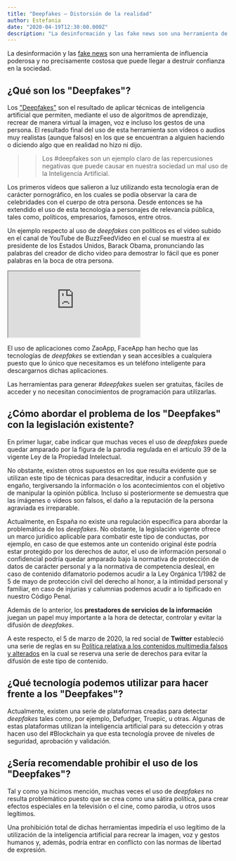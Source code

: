 ```yaml
---
title: "Deepfakes – Distorsión de la realidad"
author: Estefania
date: "2020-04-19T12:30:00.000Z"
description: "La desinformación y las fake news son una herramienta de influencia poderosa y no precisamente costosa que puede llegar a destruir confianza en la sociedad."
---
```


La desinformación y las [fake news](https://es.wikipedia.org/wiki/Fake_news) son una herramienta de influencia poderosa y no precisamente costosa que puede llegar a destruir confianza en la sociedad.

## ¿Qué son los "Deepfakes"?

Los ["Deepfakes"](https://es.wikipedia.org/wiki/Deepfake) son el resultado de aplicar técnicas de inteligencia artificial que permiten, mediante el uso de algoritmos de aprendizaje, recrear de manera virtual la imagen, voz e incluso los gestos de una persona. El resultado final del uso de esta herramienta son vídeos o audios muy realistas (aunque falsos) en los que se encuentran a alguien haciendo o diciendo algo que en realidad no hizo ni dijo.

>> Los #deepfakes son un ejemplo claro de las repercusiones negativas que puede causar en nuestra sociedad un mal uso de la Inteligencia Artificial.

Los primeros vídeos que salieron a luz utilizando esta tecnología eran de carácter pornográfico, en los cuales se podía observar la cara de celebridades con el cuerpo de otra persona. Desde entonces se ha extendido el uso de esta tecnología a personajes de relevancia pública, tales como, políticos, empresarios, famosos, entre otros.

Un ejemplo respecto al uso de _deepfakes_ con políticos es el vídeo subido en el canal de YouTube de BuzzFeedVideo en el cual se muestra al ex presidente de los Estados Unidos, Barack Obama, pronunciando las palabras del creador de dicho vídeo para demostrar lo fácil que es poner palabras en la boca de otra persona.

<iframe src="https://www.youtube.com/embed/cQ54GDm1eL0"></iframe>

El uso de aplicaciones como ZaoApp, FaceApp han hecho que las tecnologías de _deepfakes_ se extiendan y sean accesibles a cualquiera puesto que lo único que necesitamos es un teléfono inteligente para descargarnos dichas aplicaciones.

Las herramientas para generar _#deepfakes_ suelen ser gratuitas, fáciles de acceder y no necesitan conocimientos de programación para utilizarlas.

## ¿Cómo abordar el problema de los "Deepfakes" con la legislación existente?

En primer lugar, cabe indicar que muchas veces el uso de _deepfakes_ puede quedar amparado por la figura de la parodia regulada en el artículo 39 de la vigente Ley de la Propiedad Intelectual.

No obstante, existen otros supuestos en los que resulta evidente que se utilizan este tipo de técnicas para desacreditar, inducir a confusión y engaño, tergiversando la información o los acontecimientos con el objetivo de manipular la opinión pública. Incluso si posteriormente se demuestra que las imágenes o vídeos son falsos, el daño a la reputación de la persona agraviada es irreparable.

Actualmente, en España no existe una regulación específica para abordar la problemática de los _deepfakes_. No obstante, la legislación vigente ofrece un marco jurídico aplicable para combatir este tipo de conductas, por ejemplo, en caso de que estemos ante un contenido original éste podría estar protegido por los derechos de autor, el uso de información personal o confidencial podría quedar amparado bajo la normativa de protección de datos de carácter personal y a la normativa de competencia desleal, en caso de contenido difamatorio podemos acudir a la Ley Orgánica 1/1982 de 5 de mayo de protección civil del derecho al honor, a la intimidad personal y familiar, en caso de injurias y calumnias podemos acudir a lo tipificado en nuestro Código Penal.

Además de lo anterior, los __prestadores de servicios de la información__ juegan un papel muy importante a la hora de detectar, controlar y evitar la difusión de _deepfakes_.

A este respecto, el 5 de marzo de 2020, la red social de __Twitter__ estableció una serie de reglas en su [Política relativa a los contenidos multimedia falsos y alterados](https://help.twitter.com/es/rules-and-policies/manipulated-media) en la cual se reserva una serie de derechos para evitar la difusión de este tipo de contenido.

## ¿Qué tecnología podemos utilizar para hacer frente a los "Deepfakes"?

Actualmente, existen una serie de plataformas creadas para detectar _deepfakes_ tales como, por ejemplo, Defudger, Truepic, u otras. Algunas de estas plataformas utilizan la inteligencia artificial para su detección y otras hacen uso del #Blockchain ya que esta tecnología provee de niveles de seguridad, aprobación y validación.

## ¿Sería recomendable prohibir el uso de los "Deepfakes"?

Tal y como ya hicimos mención, muchas veces el uso de _deepfakes_ no resulta problemático puesto que se crea como una sátira política, para crear efectos especiales en la televisión o el cine, como parodia, u otros usos legítimos.

Una prohibición total de dichas herramientas impediría el uso legítimo de la utilización de la inteligencia artificial para recrear la imagen, voz y gestos humanos y, además, podría entrar en conflicto con las normas de libertad de expresión.
